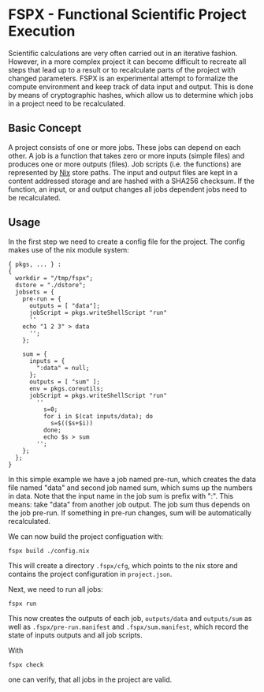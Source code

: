 # FSPX - Functional Scientific Project Execution
Scientific calculations are very often carried out in an iterative fashion.
However, in a more complex project it can become difficult to recreate all steps
that lead up to a result or to recalculate parts of the project with changed
parameters. FSPX is an experimental attempt to formalize the compute environment
and keep track of data input and output. This is done by means of cryptographic hashes,
which allow us to determine which jobs in a project need to be recalculated.


## Basic Concept
A project consists of one or more jobs. These jobs can depend on each other.
A job is a function that takes zero or more inputs (simple files) and produces one or more outputs (files).
Job scripts (i.e. the functions) are represented by [Nix](https://nixos.org) store paths. The input and output files are kept
in a content addressed storage and are hashed with a SHA256 checksum. If the function, an input, or and output
changes all jobs dependent jobs need to be recalculated.


## Usage
In the first step we need to create a config file for the project. The config makes
use of the nix module system:
```
{ pkgs, ... } :
{
  workdir = "/tmp/fspx";
  dstore = "./dstore";
  jobsets = {
    pre-run = {
      outputs = [ "data"];
      jobScript = pkgs.writeShellScript "run"
      ''
	echo "1 2 3" > data
      '';
    };

    sum = {
      inputs = {
        ":data" = null;
      };
      outputs = [ "sum" ];
      env = pkgs.coreutils;
      jobScript = pkgs.writeShellScript "run"
        ''
          s=0;
          for i in $(cat inputs/data); do
            s=$(($s+$i))
          done;
          echo $s > sum
        '';
    };
  };
}
```

In this simple example we have a job named pre-run, which creates the data file named "data"
and second job named sum, which sums up the numbers in data. Note that the input name in
the job sum is prefix with ":". This means: take "data" from another job output.
The job sum thus depends on the job pre-run. If something in pre-run changes, sum will be
automatically recalculated.

We can now build the project configuation with:
```
fspx build ./config.nix
```
This will create a directory `.fspx/cfg`, which points to the nix store and contains
the project configuration in `project.json`.

Next, we need to run all jobs:
```
fspx run
```
This now creates the outputs of each job, `outputs/data` and `outputs/sum` as well
as `.fspx/pre-run.manifest` and `.fspx/sum.manifest`, which record the state of inputs
outputs and all job scripts.

With
```
fspx check
```
one can verify, that all jobs in the project are valid.


